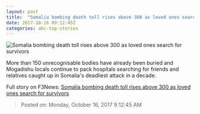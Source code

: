 ```yaml
---
layout: post
title:  "Somalia bombing death toll rises above 300 as loved ones search for survivors"
date: 2017-10-16 09:12:45Z
categories: abc-top-stories
---
```


![Somalia bombing death toll rises above 300 as loved ones search for survivors](http://www.abc.net.au/news/image/9055912-1x1-700x700.jpg)

More than 150 unrecognisable bodies have already been buried and Mogadishu locals continue to pack hospitals searching for friends and relatives caught up in Somalia's deadliest attack in a decade.


Full story on F3News: [Somalia bombing death toll rises above 300 as loved ones search for survivors](http://www.f3nws.com/n/znapWF)

> Posted on: Monday, October 16, 2017 9:12:45 AM
